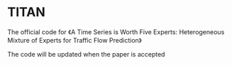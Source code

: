 # TITAN
The official code for 《A Time Series is Worth Five Experts: Heterogeneous Mixture of Experts for Traffic Flow Prediction》


The code will be updated when the paper is accepted


